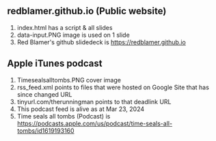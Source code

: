 ## redblamer.github.io (Public website)
1. index.html has a script & all slides
2. data-input.PNG image is used on 1 slide
3. Red Blamer's github slidedeck is https://redblamer.github.io

## Apple iTunes podcast
1. Timesealsalltombs.PNG cover image
2. rss_feed.xml points to files that were hosted on Google Site that has since changed URL
3. tinyurl.com/therunningman points to that deadlink URL
4. This podcast feed is alive as at Mar 23, 2024
5. Time seals all tombs (Podcast) is https://podcasts.apple.com/us/podcast/time-seals-all-tombs/id1619193160
